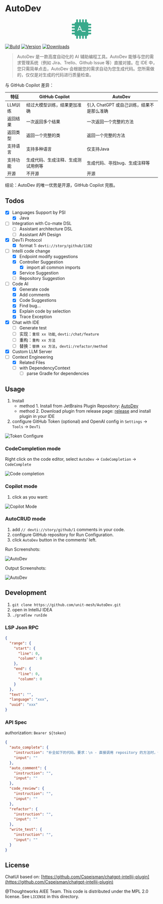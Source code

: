 # AutoDev

<p align="center">
  <img src="src/main/resources/META-INF/pluginIcon.svg" width="64px" height="64px" />
</p>

[![Build](https://github.com/unit-mesh/auto-dev/actions/workflows/build.yml/badge.svg)](https://github.com/unit-mesh/auto-dev/actions/workflows/build.yml)
[![Version](https://img.shields.io/jetbrains/plugin/v/21520-autodev.svg)](https://plugins.jetbrains.com/plugin/21520-autodev)
[![Downloads](https://img.shields.io/jetbrains/plugin/d/21520-autodev.svg)](https://plugins.jetbrains.com/plugin/21520-autodev)

> AutoDev 是一款高度自动化的 AI 辅助编程工具。AutoDev 能够与您的需求管理系统（例如 Jira、Trello、Github Issue 等）直接对接。在
> IDE 中，您只需简单点击，AutoDev 会根据您的需求自动为您生成代码。您所需做的，仅仅是对生成的代码进行质量检查。

与 GitHub Copilot 差异：

| 特征    | GitHub Copilot    | AutoDev                   |
|-------|-------------------|---------------------------|
| LLM训练 | 经过大模型训练，结果更加准确    | 引入 ChatGPT 或自己训练，结果不是那么准确 |
| 返回结果  | 一次返回多个结果          | 一次返回一个完整的方法               |
| 返回类型  | 返回一个完整的类          | 返回一个完整的方法                 |
| 支持语言  | 支持多种语言            | 仅支持Java                   |
| 支持功能  | 生成代码、生成注释、生成测试用例等 | 生成代码、寻找bug、生成注释等          |
| 开源    | 不开源               | 开源                        |

结论：AutoDev 的唯一优势是开源，GitHub Copilot 完胜。

## Todos

- [X] Languages Support by PSI
    - [x] Java
- [ ] Integration with Co-mate DSL
    - [ ] Assistant architecture DSL
    - [ ] Assistant API Design
- [x] DevTi Protocol
    - [x] format 1: `devti://story/github/1102`
- [ ] Intelli code change
    - [x] Endpoint modify suggestions
    - [x] Controller Suggestion
        - [x] import all common imports
    - [x] Service Suggestion
    - [ ] Repository Suggestion
- [ ] Code AI
    - [x] Generate code
    - [x] Add comments
    - [x] Code Suggestions
    - [x] Find bug...
    - [x] Explain code by selection
    - [x] Trace Exception
- [x] Chat with IDE
    - [ ] Generate test
    - [ ] 实现：`重现 xx 功能`, `devti:/chat/feature`
    - [ ] 重构：`重构 xx 方法`
    - [ ] 替换：`替换 xx 方法`，`devti:/refactor/method`
- [x] Custom LLM Server
- [ ] Context Engineering
    - [x] Related Files
    - [ ] with DependencyContext
        - [ ] parse Gradle for dependencies

## Usage

1. Install
    - method 1. Install from JetBrains Plugin Repository: [AutoDev](https://plugins.jetbrains.com/plugin/21520-autodev)
    - method 2. Download plugin from release page: [release](https://github.com/unit-mesh/auto-dev/releases) and install
      plugin in your IDE
2. configure GitHub Token (optional) and OpenAI config in `Settings` -> `Tools` -> `DevTi`

![Token Configure](https://unitmesh.cc/auto-dev/autodev-config.png)

### CodeCompletion mode

Right click on the code editor, select `AutoDev` -> `CodeCompletion` -> `CodeComplete`

![Code completion](https://unitmesh.cc/auto-dev/completion-mode.png)

### Copilot mode

1. click as you want:

![Copilot Mode](https://unitmesh.cc/auto-dev/copilot-mode.png)

### AutoCRUD mode

1. add `// devti://story/github/1` comments in your code.
2. configure GitHub repository for Run Configuration.
3. click `AutoDev` button in the comments' left.

Run Screenshots:

![AutoDev](https://unitmesh.cc/auto-dev/init-instruction.png)

Output Screenshots:

![AutoDev](https://unitmesh.cc/auto-dev/blog-controller.png)

## Development

1. `git clone https://github.com/unit-mesh/AutoDev.git`
2. open in IntelliJ IDEA
3. `./gradlew runIde`

### LSP Json RPC

```json
{
  "range": {
    "start": {
      "line": 0,
      "column": 0
    },
    "end": {
      "line": 0,
      "column": 0
    }
  },
  "text": "",
  "language": "xxx",
  "uuid": "xxx"
}
```

### API Spec

authorization: `Bearer ${token}`

```json
{
  "auto_complete": {
    "instruction": "补全如下的代码。要求：\n - 直接调用 repository 的方法时，使用 get, find, count, delete, save, update 这类方法。\nService 层应该捕获并处理可能出现的异常。通常情况下，应该将异常转换为应用程序自定义异常并抛出。",
    "input": ""
  },
  "auto_comment": {
    "instruction": "",
    "input": ""
  },
  "code_review": {
    "instruction": "",
    "input": ""
  },
  "refactor": {
    "instruction": "",
    "input": ""
  },
  "write_test": {
    "instruction": "",
    "input": ""
  }
}
```

## License

ChatUI based
on: [https://github.com/Cspeisman/chatgpt-intellij-plugin](https://github.com/Cspeisman/chatgpt-intellij-plugin)

@Thoughtworks AIEE Team. This code is distributed under the MPL 2.0 license. See `LICENSE` in this directory.
